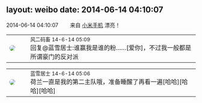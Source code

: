 layout: weibo
date: 2014-06-14 04:10:07
---
<meta name="referrer" content="no-referrer" />

2014-06-14 04:10:07  &nbsp;&nbsp;&nbsp;&nbsp;&nbsp;&nbsp; 来自 <a href="http://app.weibo.com/t/feed/22zMnn" rel="nofollow">小米手机</a>
漂亮！ ​​​

<table style="width: 100%;">
  <tr>
    <td style="width: 40px;"><img style="border-radius:50%" src="https://tva3.sinaimg.cn/crop.0.0.639.639.50/6d2a6003jw8f3idy69w2gj20hs0hrt9g.jpg?KID=imgbed,tva&Expires=1624464137&ssig=G1J2TGeNG0"></td>
    <td colspan="2"><small>风二码畜 14-6-14 05:09</small><br/>回复@蓝雪居士:谁赢我是谁的粉……[爱你]，不过我一般都是所谓豪门的反对派</td>
  </tr>
</table>

<table style="width: 100%;">
  <tr>
    <td style="width: 40px;"><img style="border-radius:50%" src="https://tva1.sinaimg.cn/crop.0.0.180.180.50/7978b307jw1e8qgp5bmzyj2050050aa8.jpg?KID=imgbed,tva&Expires=1624464137&ssig=J5QUEFQBxa"></td>
    <td colspan="2"><small>蓝雪居士 14-6-14 05:06</small><br/>荷兰一直是我的第二主队哦，准备睡醒了再看一遍[哈哈][哈哈][哈哈]</td>
  </tr>
</table>

